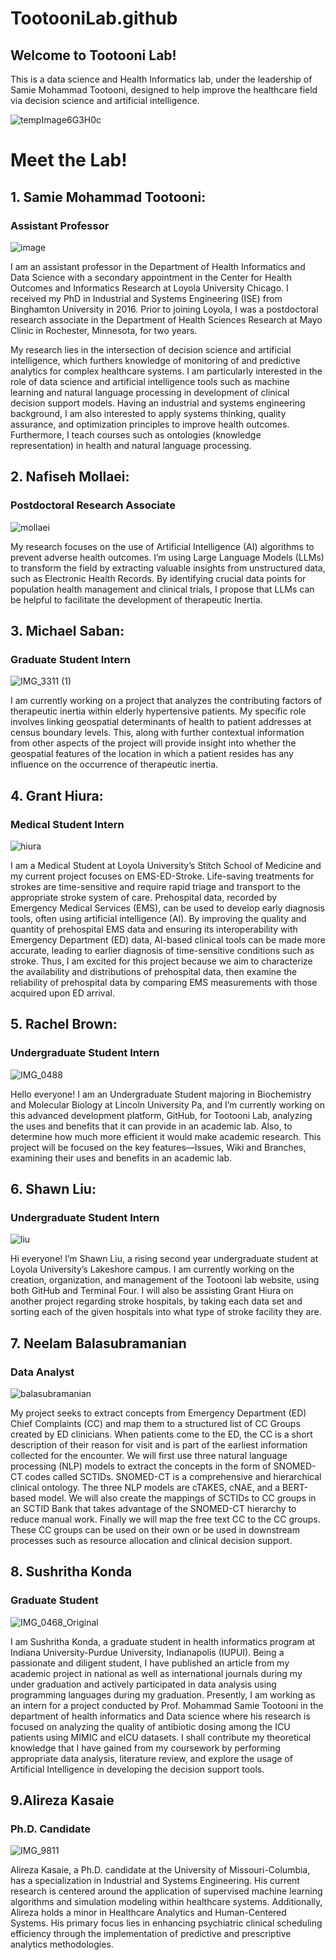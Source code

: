 
# TootooniLab.github
## Welcome to Tootooni Lab! 


This is a data science and Health Informatics lab, under the leadership of Samie Mohammad Tootooni, designed to help improve the healthcare field via decision science and artificial intelligence. 


![tempImage6G3H0c](https://github.com/TootooniLab/TootooniLab.github/assets/136485825/2008e8cc-3fea-497d-9e32-98ef7c7f3843)


# Meet the Lab!

## 1. Samie Mohammad Tootooni:
### Assistant Professor

[
](https://www.luc.edu/media/lucedu/parkinson/headshots/2021/mtootooni.jpg)

![image](https://github.com/TootooniLab/TootooniLab.github/assets/136485825/5905b215-2140-4a67-b170-2547e99ba712)

I am an assistant professor in the Department of Health Informatics and Data Science with a secondary appointment in the Center for Health Outcomes and Informatics Research at Loyola University Chicago. I received my PhD in Industrial and Systems Engineering (ISE) from Binghamton University in 2016. Prior to joining Loyola, I was a postdoctoral research associate in the Department of Health Sciences Research at Mayo Clinic in Rochester, Minnesota, for two years.

My research lies in the intersection of decision science and artificial intelligence, which furthers knowledge of monitoring of and predictive analytics for complex healthcare systems. I am particularly interested in the role of data science and artificial intelligence tools such as machine learning and natural language processing in development of clinical decision support models. Having an industrial and systems engineering background, I am also interested to apply systems thinking, quality assurance, and optimization principles to improve health outcomes. Furthermore, I teach courses such as ontologies (knowledge representation) in health and natural language processing.


## 2. Nafiseh Mollaei:
### Postdoctoral Research Associate 

![mollaei](https://github.com/TootooniLab/TootooniLab.github/assets/136485825/1f696b09-b1bd-4a72-a5d4-adafa9d04f9c)



 My research focuses on the use of Artificial Intelligence (AI) algorithms to prevent adverse health outcomes. I’m using Large Language Models (LLMs) to transform the field by extracting valuable insights from unstructured data, such as Electronic Health Records. By identifying crucial data points for population health management and clinical trials, I propose that LLMs can be helpful to facilitate the development of therapeutic Inertia.

## 3. Michael Saban:
### Graduate Student Intern

![IMG_3311 (1)](https://github.com/TootooniLab/TootooniLab.github/assets/136485825/3774d0c9-4f88-45ad-ba29-262d326c7287)


I am currently working on a project that analyzes the contributing factors of therapeutic inertia within elderly hypertensive patients. My specific role involves linking geospatial determinants of health to patient addresses at census boundary levels. This, along with further contextual information from other aspects of the project will provide insight into whether the geospatial features of the location in which a patient resides has any influence on the occurrence of therapeutic inertia.

## 4. Grant Hiura: 
### Medical Student Intern


![hiura](https://github.com/TootooniLab/TootooniLab.github/assets/136485825/b7d92048-ca0a-4103-b339-f6be3cd462ce)


 I am a Medical Student at Loyola University’s Stitch School of Medicine and my current project focuses on EMS-ED-Stroke. Life-saving treatments for strokes are time-sensitive and require rapid triage and transport to the appropriate stroke system of care. Prehospital data, recorded by Emergency Medical Services (EMS), can be used to develop early diagnosis tools, often using artificial intelligence (AI). By improving the quality and quantity of prehospital EMS data and ensuring its interoperability with Emergency Department (ED) data, AI-based clinical tools can be made more accurate, leading to earlier diagnosis of time-sensitive conditions such as stroke. Thus, I am excited for this project because we aim to characterize the availability and distributions of prehospital data, then examine the reliability of prehospital data by comparing EMS measurements with those acquired upon ED arrival.

## 5. Rachel Brown:
### Undergraduate Student Intern 

![IMG_0488](https://github.com/TootooniLab/TootooniLab.github/assets/136485825/ceed664d-41a6-40b5-8428-dc867c6735d9)



Hello everyone! I am an Undergraduate Student majoring in Biochemistry and Molecular Biology at Lincoln University Pa, and I’m currently working on this advanced development platform, GitHub, for Tootooni Lab, analyzing the uses and benefits that it can provide in an academic lab. Also, to determine how much more efficient it would make academic research. This project will be focused on the key features—Issues, Wiki and Branches, examining their uses and benefits in an academic lab. 

## 6. Shawn Liu:
### Undergraduate Student Intern

![liu](https://github.com/TootooniLab/TootooniLab.github/assets/136485825/4f14790e-1a31-4cdc-ae25-0aed46746d42)



Hi everyone! I’m Shawn Liu, a rising second year undergraduate student at Loyola University’s Lakeshore campus.  I am currently working on the creation, organization, and management of the Tootooni lab website, using both GitHub and Terminal Four. I will also be assisting Grant Hiura on another project regarding stroke hospitals, by taking each data set and sorting each of the given hospitals into what type of stroke facility they are.

## 7. Neelam Balasubramanian 
### Data Analyst

![balasubramanian](https://github.com/TootooniLab/TootooniLab.github/assets/136485825/740d76b9-a0f1-4b09-b1b0-0e316f70798f)



My  project seeks to extract concepts from Emergency Department (ED) Chief Complaints (CC) and map them to a structured list of CC Groups created by ED clinicians. When patients come to the ED, the CC is a short description of their reason for visit and is part of the earliest information collected for the encounter. We will first use three natural language processing (NLP) models to extract the concepts in the form of SNOMED-CT codes called SCTIDs. SNOMED-CT is a comprehensive and hierarchical clinical ontology. The three NLP models are cTAKES, cNAE, and a BERT-based model. We will also create the mappings of SCTIDs to CC groups in an SCTID Bank that takes advantage of the SNOMED-CT hierarchy to reduce manual work. Finally we will map the free text CC to the CC groups. These CC groups can be used on their own or be used in downstream processes such as resource allocation and clinical decision support.


## 8. Sushritha Konda
### Graduate Student 

![IMG_0468_Original](https://github.com/TootooniLab/TootooniLab.github/assets/136485825/4f3afb25-16da-41a8-8112-68252cc8d1db)


I am Sushritha Konda, a graduate student in health informatics program at Indiana University-Purdue University, Indianapolis (IUPUI). Being a passionate and diligent student, I have published an article from my academic project in national as well as international journals during my under graduation and actively participated in data analysis using programming languages during my graduation. Presently, I am working as an intern for a project conducted by Prof. Mohammad Samie Tootooni in the department of health informatics and Data science where his research is focused on analyzing the quality of antibiotic dosing among the ICU patients using MIMIC and eICU datasets. I shall contribute my theoretical knowledge that I have gained from my coursework by performing appropriate data analysis, literature review, and explore the usage of Artificial Intelligence in developing the decision support tools.


## 9.Alireza Kasaie
### Ph.D. Candidate

![IMG_9811](https://github.com/TootooniLab/TootooniLab.github/assets/136485825/20e969c2-bf62-4152-a1a1-c65031ab22ff)


Alireza Kasaie, a Ph.D. candidate at the University of Missouri-Columbia, has a specialization in Industrial and Systems Engineering. His current research is centered around the application of supervised machine learning algorithms and simulation modeling within healthcare systems. Additionally, Alireza holds a minor in Healthcare Analytics and Human-Centered Systems. His primary focus lies in enhancing psychiatric clinical scheduling efficiency through the implementation of predictive and prescriptive analytics methodologies.

